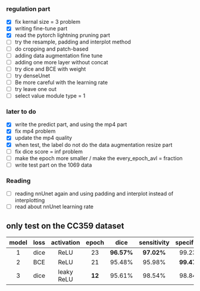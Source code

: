 ### regulation part
- [X] fix kernal size = 3 problem
- [X] writing fine-tune part
- [X] read the pytorch lightning pruning part
- [ ] try the resample, padding and interplot method
- [ ] do cropping and patch-based
- [ ] adding data augmentation fine tune
- [ ] adding one more layer without concat
- [ ] try dice and BCE with weight
- [ ] try denseUnet
- [ ] Be more careful with the learning rate
- [ ] try leave one out
- [ ] select value module type = 1 

### later to do 
- [X] write the predict part, and using the mp4 part
- [X] fix mp4 problem
- [X] update the mp4 quality
- [X] when test, the label do not do the data augmentation resize part
- [ ] fix dice score = inf problem
- [ ] make the epoch more smaller / make the every_epoch_avl = fraction
- [ ] write test part on the 1069 data

### Reading
- [ ] reading nnUnet again and using padding and interplot instead of interplotting
- [ ] read about nnUnet learning rate

## only test on the CC359 dataset

| model|loss|activation|epoch| dice | sensitivity | specificity |
|:-----:|:----:|:-----:|:----:|:-----:|:----:|:-----:|
| 1| dice |ReLU |23|**96.57%**|**97.02%**|99.23%|
| 2| BCE |ReLU|21|95.48%|95.98%|**99.47%**|
| 3| dice|leaky ReLU|**12**|95.61%|98.54%|98.84%|
